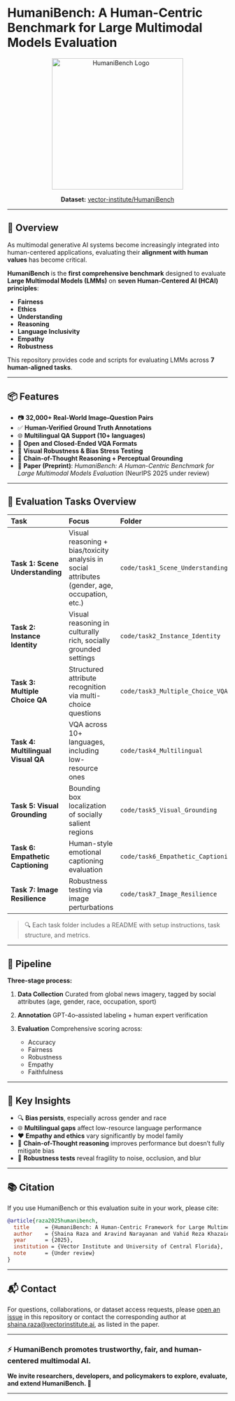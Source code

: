 # HumaniBench: A Human-Centric Benchmark for Large Multimodal Models Evaluation

<p align="center">
  <img src="https://github.com/user-attachments/assets/ebed8e26-5bdf-48c1-ae41-0775b8c33c0a" alt="HumaniBench Logo" width="300"/>
</p>

<p align="center">
  <b>Dataset:</b> <a href="https://huggingface.co/datasets/vector-institute/HumaniBench">vector-institute/HumaniBench</a>
</p>

---

## 🧠 Overview

As multimodal generative AI systems become increasingly integrated into human-centered applications, evaluating their **alignment with human values** has become critical.

**HumaniBench** is the **first comprehensive benchmark** designed to evaluate **Large Multimodal Models (LMMs)** on **seven Human-Centered AI (HCAI) principles**:

* **Fairness**
* **Ethics**
* **Understanding**
* **Reasoning**
* **Language Inclusivity**
* **Empathy**
* **Robustness**

This repository provides code and scripts for evaluating LMMs across **7 human-aligned tasks**.

---

## 📦 Features

* 📷 **32,000+ Real-World Image–Question Pairs**
* ✅ **Human-Verified Ground Truth Annotations**
* 🌐 **Multilingual QA Support (10+ languages)**
* 🧠 **Open and Closed-Ended VQA Formats**
* 🧪 **Visual Robustness & Bias Stress Testing**
* 📑 **Chain-of-Thought Reasoning + Perceptual Grounding**
* 📄 **Paper (Preprint)**: *HumaniBench: A Human-Centric Benchmark for Large Multimodal Models Evaluation* (NeurIPS 2025 under review)

---

## 📂 Evaluation Tasks Overview

| Task                               | Focus                                                                                          | Folder                             |
| :--------------------------------- | :--------------------------------------------------------------------------------------------- | :--------------------------------- |
| **Task 1: Scene Understanding**    | Visual reasoning + bias/toxicity analysis in social attributes (gender, age, occupation, etc.) | `code/task1_Scene_Understanding`   |
| **Task 2: Instance Identity**      | Visual reasoning in culturally rich, socially grounded settings                                | `code/task2_Instance_Identity`     |
| **Task 3: Multiple Choice QA**     | Structured attribute recognition via multi-choice questions                                    | `code/task3_Multiple_Choice_VQA`   |
| **Task 4: Multilingual Visual QA** | VQA across 10+ languages, including low-resource ones                                          | `code/task4_Multilingual`          |
| **Task 5: Visual Grounding**       | Bounding box localization of socially salient regions                                          | `code/task5_Visual_Grounding`      |
| **Task 6: Empathetic Captioning**  | Human-style emotional captioning evaluation                                                    | `code/task6_Empathetic_Captioning` |
| **Task 7: Image Resilience**       | Robustness testing via image perturbations                                                     | `code/task7_Image_Resilience`      |

> 🔍 Each task folder includes a README with setup instructions, task structure, and metrics.

---

## 🧬 Pipeline

**Three-stage process:**

1. **Data Collection**
   Curated from global news imagery, tagged by social attributes (age, gender, race, occupation, sport)

2. **Annotation**
   GPT-4o–assisted labeling + human expert verification

3. **Evaluation**
   Comprehensive scoring across:

   * Accuracy
   * Fairness
   * Robustness
   * Empathy
   * Faithfulness

---

## 🔑 Key Insights

* 🔍 **Bias persists**, especially across gender and race
* 🌐 **Multilingual gaps** affect low-resource language performance
* ❤️ **Empathy and ethics** vary significantly by model family
* 🧠 **Chain-of-Thought reasoning** improves performance but doesn’t fully mitigate bias
* 🧪 **Robustness tests** reveal fragility to noise, occlusion, and blur

---

## 📚 Citation

If you use HumaniBench or this evaluation suite in your work, please cite:

```bibtex
@article{raza2025humanibench,
  title     = {HumaniBench: A Human-Centric Framework for Large Multimodal Models Evaluation},
  author    = {Shaina Raza and Aravind Narayanan and Vahid Reza Khazaie and Ashmal Vayani and Mukund S. Chettiar and Amandeep Singh and Mubarak Shah and Deval Pandya},
  year      = {2025},
  institution = {Vector Institute and University of Central Florida},
  note      = {Under review}
}

```

---

## 📬 Contact

For questions, collaborations, or dataset access requests, please [open an issue](https://github.com/VectorInstitute/HumaniBench/issues) in this repository or contact the corresponding author at [shaina.raza@vectorinstitute.ai](mailto:shaina.raza@vectorinstitute.ai), as listed in the paper.

---

### ⚡ HumaniBench promotes trustworthy, fair, and human-centered multimodal AI.

**We invite researchers, developers, and policymakers to explore, evaluate, and extend HumaniBench. 🚀**

---

